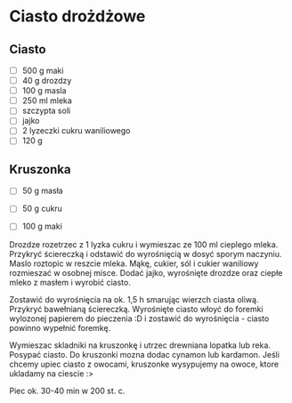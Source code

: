 # Ciasto drożdżowe

## Ciasto
* [ ] 500 g maki
* [ ] 40 g drozdzy
* [ ] 100 g masla
* [ ] 250 ml mleka
* [ ] szczypta soli
* [ ] jajko
* [ ] 2 lyzeczki cukru waniliowego
* [ ] 120 g

## Kruszonka

* [ ] 50 g masła
* [ ] 50 g cukru
* [ ] 100 g maki


Drozdze rozetrzec z 1 lyzka cukru i wymieszac ze 100 ml cieplego mleka. Przykryć ściereczką i odstawić do wyrośnięcią w dosyć sporym naczyniu. Maslo roztopic w reszcie mleka.
Mąkę, cukier, sól i cukier waniliowy rozmieszać w osobnej misce. Dodać jajko, wyrośnięte drozdze oraz ciepłe mleko z masłem i wyrobić ciasto.

Zostawić do wyrośnięcia na ok. 1,5 h smarując wierzch ciasta oliwą. Przykryć bawełnianą ściereczką.
Wyrośnięte ciasto włoyć do foremki wylozonej papierem do pieczenia :D i zostawić do wyrośnięcia - ciasto powinno wypełnić foremkę.

Wymieszac skladniki na kruszonkę i utrzec drewniana lopatka lub reka. Posypać ciasto.
Do kruszonki mozna dodac cynamon lub kardamon. Jeśli chcemy upiec ciasto z owocami, kruszonke wysypujemy na owoce, ktore ukladamy na ciescie :>

Piec ok. 30-40 min w 200 st. c.